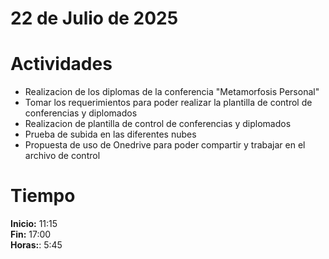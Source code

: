 #  22 de Julio de 2025

# Actividades

- Realizacion de los diplomas de la conferencia "Metamorfosis Personal"
- Tomar los requerimientos para poder realizar la plantilla de control de conferencias y diplomados
- Realizacion de plantilla de control de conferencias y diplomados
- Prueba de subida en las diferentes nubes
- Propuesta de uso de Onedrive para poder compartir y trabajar en el archivo de control

# Tiempo

**Inicio:** 11:15  
**Fin:** 17:00  
**Horas:**: 5:45  
